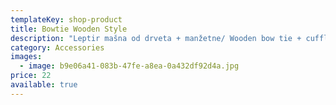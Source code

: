 ```yaml
---
templateKey: shop-product
title: Bowtie Wooden Style
description: "Leptir mašna od drveta + manžetne/ Wooden bow tie + cufflinks. "
category: Accessories
images:
  - image: b9e06a41-083b-47fe-a8ea-0a432df92d4a.jpg
price: 22
available: true
---
```

